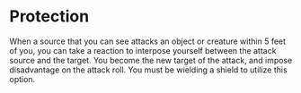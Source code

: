 # Protection
When a source that you can see attacks an object or creature within 5 feet of you, you can take a reaction to interpose yourself between the attack source and the target.
You become the new target of the attack, and impose disadvantage on the attack roll.
You must be wielding a shield to utilize this option.

